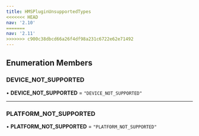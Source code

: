 ```yaml
---
title: HMSPluginUnsupportedTypes
<<<<<<< HEAD
nav: '2.10'
=======
nav: '2.11'
>>>>>>> c900c38dbcd66a26f4df98a231c6722e62e71492
---
```


## Enumeration Members

### DEVICE_NOT_SUPPORTED

• **DEVICE_NOT_SUPPORTED** = `"DEVICE_NOT_SUPPORTED"`

---

### PLATFORM_NOT_SUPPORTED

• **PLATFORM_NOT_SUPPORTED** = `"PLATFORM_NOT_SUPPORTED"`
